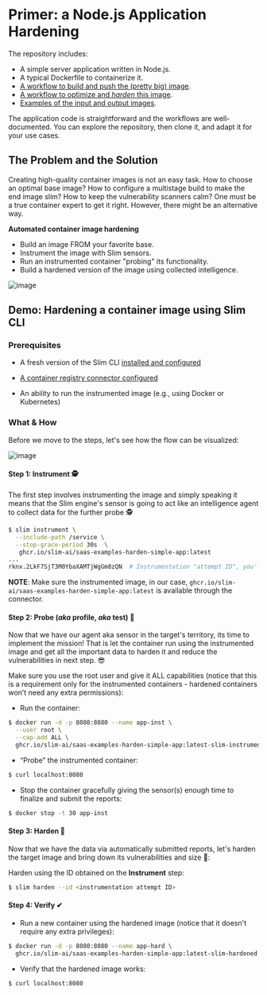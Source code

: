 # Primer: a Node.js Application Hardening

The repository includes:

- A simple server application written in Node.js.
- A typical Dockerfile to containerize it.
- [A workflow to build and push the (pretty big) image](.github/workflows/build.yaml).
- [A workflow to optimize and _harden_ this image](.github/workflows/harden.yaml).
- [Examples of the input and output images](https://github.com/slim-ai/saas-examples-harden-simple-app/pkgs/container/saas-examples-harden-simple-app).

The application code is straightforward and the workflows are well-documented.
You can explore the repository, then clone it, and adapt it for your use cases. 

## The Problem and the Solution 

Creating high-quality container images is not an easy task.
How to choose an optimal base image? 
How to configure a multistage build to make the end image slim? 
How to keep the vulnerability scanners calm? 
One must be a true container expert to get it right. 
However, there might be an alternative way.

**Automated container image hardening**

* Build an image FROM your favorite base.
* Instrument the image with Slim sensors.
* Run an instrumented container "probing" its functionality.
* Build a hardened version of the image using collected intelligence.

![image](https://user-images.githubusercontent.com/45476902/218093055-50a44810-db1a-43fd-a71d-909e521d4a55.png)

## Demo: Hardening a container image using Slim CLI

### Prerequisites

* A fresh version of the Slim CLI [installed and configured](https://portal.slim.dev/cli)

* [A container registry connector configured](https://portal.slim.dev/connectors)

* An ability to run the instrumented image (e.g., using Docker or Kubernetes)

### What & How

Before we move to the steps, let's see how the flow can be visualized:

![image](https://user-images.githubusercontent.com/45476902/218159028-d2b21334-bfeb-45dd-8d2d-725fbe3d3520.png)


#### Step 1: Instrument  🕵️

The first step involves instrumenting the image and simply speaking it means that the Slim engine's sensor is going to act like an intelligence agent to collect data for the further probe  🕵️

```sh
$ slim instrument \
  --include-path /service \
  --stop-grace-period 30s  \
   ghcr.io/slim-ai/saas-examples-harden-simple-app:latest
...
rknx.2LkF7SjT3M0YbaXAMTjWgGm8zQN  # Instrumentation "attempt ID", you'll need it later.
```

**NOTE**: Make sure the instrumented image, in our case, `ghcr.io/slim-ai/saas-examples-harden-simple-app:latest` is available through the connector.

#### Step 2: Probe (_aka_ profile, _aka_ test)  🔎

Now that we have our agent aka sensor in the target's territory, its time to implement the mission! 
That is let the container run using the instrumented image and get all the important data to harden it and reduce the vulnerabilities in next step. 😎
 
Make sure you use the root user and give it ALL capabilities (notice that this is a requirement only for the instrumented containers - hardened containers won’t need any extra permissions):

* Run the container: 

 ```sh
 $ docker run -d -p 8080:8080 --name app-inst \
   --user root \
   --cap-add ALL \
   ghcr.io/slim-ai/saas-examples-harden-simple-app:latest-slim-instrumented 
```

* “Probe” the instrumented container:

```sh
$ curl localhost:8080
```

* Stop the container gracefully giving the sensor(s) enough time to finalize and submit the reports:


```sh
$ docker stop -t 30 app-inst
```

#### Step 3: Harden  🔨

Now that we have the data via automatically submitted reports, let's harden the target image and bring down its vulnerabilities and size 🚀:

Harden using the ID obtained on the **Instrument** step:

```sh
$ slim harden --id <instrumentation attempt ID>
```

#### Step 4: Verify  ✔

* Run a new container using the hardened image (notice that it doesn't require any extra privileges):

```sh
$ docker run -d -p 8080:8080 --name app-hard \
  ghcr.io/slim-ai/saas-examples-harden-simple-app:latest-slim-hardened
```
 
* Verify that the hardened image works:

```sh
$ curl localhost:8080
```
